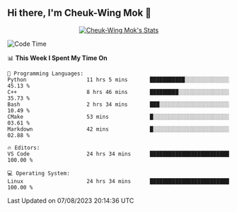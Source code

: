 ## Hi there, I'm Cheuk-Wing Mok 👋

<!--
**mozro0327/mozro0327** is a ✨ _special_ ✨ repository because its `README.md` (this file) appears on your GitHub profile.

Here are some ideas to get you started:

- 🔭 I’m currently working on ...
- 🌱 I’m currently learning ...
- 👯 I’m looking to collaborate on ...
- 🤔 I’m looking for help with ...
- 💬 Ask me about ...
- 📫 How to reach me: ...
- 😄 Pronouns: ...
- ⚡ Fun fact: ...
-->

<p align="center">
  <a href="https://github.com/mozro0327" class="rich-diff-level-one">
    <img src="https://github-readme-stats.vercel.app/api?username=mozro0327&title_color=333&text_color=777" alt="Cheuk-Wing Mok's Stats" >
    <!-- &hide=issues
    <img src="https://github-readme-stats.vercel.app/api?username=mozro0327&hide=issues&title_color=333&text_color=777" alt="Cheuk-Wing Mok's Stats" >
    -->
  </a>
</p>

<!--START_SECTION:waka-->
![Code Time](http://img.shields.io/badge/Code%20Time-1%2C812%20hrs%2040%20mins-blue)

📊 **This Week I Spent My Time On** 

```text
💬 Programming Languages: 
Python                   11 hrs 5 mins       ███████████░░░░░░░░░░░░░░   45.13 % 
C++                      8 hrs 46 mins       █████████░░░░░░░░░░░░░░░░   35.73 % 
Bash                     2 hrs 34 mins       ███░░░░░░░░░░░░░░░░░░░░░░   10.49 % 
CMake                    53 mins             █░░░░░░░░░░░░░░░░░░░░░░░░   03.61 % 
Markdown                 42 mins             █░░░░░░░░░░░░░░░░░░░░░░░░   02.88 % 

🔥 Editors: 
VS Code                  24 hrs 34 mins      █████████████████████████   100.00 % 

💻 Operating System: 
Linux                    24 hrs 34 mins      █████████████████████████   100.00 % 
```


 Last Updated on 07/08/2023 20:14:36 UTC
<!--END_SECTION:waka-->
